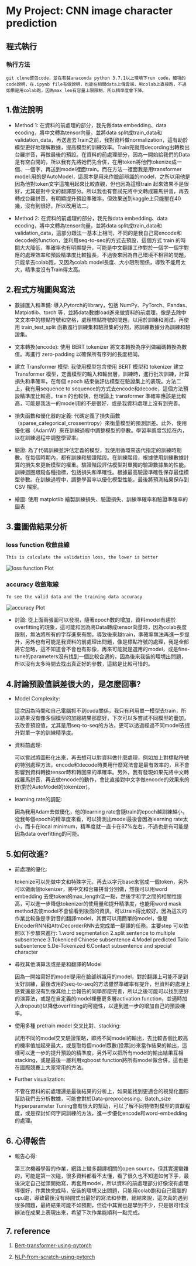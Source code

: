 # My Project: CNN image character prediction

## 程式執行

### 執行方法

    git clone整包code，並在有裝anaconda python 3.7.1以上環境下run code，細項的code說明，在.ipynb file有做說明，也能在相關data上傳雲端，用colab上直接跑，不過如果是用colab跑，因為max_len有容量上限限制，所以精準度會下降。

## 1.做法說明

- Method 1:
    在資料的前處理的部分，我先做data embedding、data ecoding，將中文轉為tensor向量，並將data split成train_data和validation_data，再送進去Train之前，我對資料做normalization，這有助於模型更好地理解數據，提高模型的訓練效率。Train完就用decording出轉換出台羅拼音，再做最後的預設。在資料的前處理部分，因為一開始給我們的Data是有空白開的，所以我有先將她們先合併，在用token將他們tokenize成一個、一個字，再送到model裡面train。而在方法一裡面我是用transformer model:用的是AutoModel，這原本是用來作臉部辨識的model，之所以用他是因為他對token文字這塊用起來比較直觀，但也因為這樣train 起來效果不是很好，尤其是對中文的翻譯部分。所以我也有嘗試先將中文轉成羅馬拼音，再去轉成台羅拼音，有明顯提升預設準確率，但效果送到kaggle上只能壓在40幾，沒有到很好，所以改用法二。

- Method 2:
    在資料的前處理的部分，我先做data embedding、data ecoding，將中文轉為tensor向量，並將data split成train_data和validation_data，這部分跟法一基本上相同，不同的是我自己寫encode和decode的function，並利用seq-to-seq的方式去預設，這個方式 train 的時間大大降低，準確率也有明顯提升，可能是中文翻譯工作對於一個字一個字對應的處理效率和預設精準度比較擅長，不過後來因為自己環境不相容的問題，只能拿去colab跑，又因為colab model長度、大小限制關係，導致不能用太大，精準度沒有Train得太高。

## 2.程式方塊圖與寫法

- 數據匯入和準備:
    導入Pytorch的library，包括 NumPy、PyTorch、Pandas、Matplotlib、torch 等，並將data數據load進來做資料的前處理，像是去除中文文本中的標點符號和空格，處理標點符號的問題，以用於訓練和測試，再使用 train_test_split 函數進行訓練集和驗證集的分割，將訓練數據分為訓練和驗證集。

- 文本轉換(encode):
    使用 BERT tokenizer 將文本轉換為序列做編碼轉換為數值。再進行 zero-padding 以確保所有序列的長度相同。

- 建立 Transformer 模型:
    我使用模型包含使用 BERT 模型和 tokenizer 建立 Transformer 模型，定義模型的輸入和輸出層，訓練時，進行批次訓練，計算損失和準確率，在每個 epoch 結束後評估模型在驗證集上的表現。方法二上，我有用sequence to sequence的方式去encode和decode，這個方法預設精準度比較高，train 的也較快，但理論上 transformer 準確率應該是比較高，可能是我法一的model用的不是很好，或是我資料處理上沒有到完善。

- 損失函數和優化器的定義:
    代碼定義了損失函數（sparse_categorical_crossentropy）來衡量模型的預測誤差。此外，使用優化器（AdamW）來在訓練過程中調整模型的參數。學習率調度包括在內，以在訓練過程中調整學習率。

- 驗證:
    為了代碼訓練並評估定義的模型，我使用循環來迭代指定的訓練時期數。在每個時期內，都有訓練和驗證階段。在訓練階段，根據使用訓練數據計算的損失來更新模型的權重。驗證階段評估模型對單獨的驗證數據集的性能。訓練迴圈跟蹤各種指標，包括損失和準確性。根據最高驗證準確性保存最佳模型參數。在訓練過程中，調整學習率以優化模型性能，最後將預測結果保存到 CSV 檔案。

- 繪圖:
    使用 matplotlib 繪製訓練損失、驗證損失、訓練準確率和驗證準確率的圖表

## 3.畫圖做結果分析

### loss function 收斂曲線

    This is calculate the validation loss, the lower is better
![loss function Plot](./predicted_picture/loss_function.png)

### accuracy 收斂取線

    To see the valid data and the training data accuracy
![accuracy Plot](./predicted_picture/accuracy.png)

- 討論:
    從上面兩張圖可以發現，隨著epoch數的增加，資料model有趨於overfitting的現象，這可能和因為將Data轉成tensor向量時，因為colab長度限制，無法將所有的字存進來有關，導致後來越train，準確率無法再進一步提升，另外也有可能是我資料的前處理出問題，像是標點符號的處理，我是全部將它忽略，這不知道會不會也有影像，再來可能就是選用的model，或是fine-tune的parameters沒有找到一個比較合適的，因為後來我裝的環境出問題，所以沒有太多時間去找出真正好的參數，這點是比較可惜的。

## 4.討論預設值誤差很大的，是怎麼回事?

- Model Complexity:

    這次因為時間和自己電腦抓不到cuda關係，我只有利用單一模型去train，所以結果沒有像多個模型的加總結果那麼好，下次可以多嘗試不同模型的疊加，去改善預設值，尤其是用seq-to-seq的方法，更可以透過經過不同model去提升對單一字的訓練精準度。

- 資料前處理:

    可以嘗試將圖形化出來，再去想可以對資料做什麼處理，例如加上對標點符號的特別處理方法，encode和decode時要用什麼寫法會是最有效率的，且不會影響到資料轉換tensor時和轉回來的準確率。另外，我有發現如果先將中文轉成羅馬拼音，再去做encode的動作，會比直接對中文字做encode的效果來的好(對於AutoModel的tokenizer)。

- learning rate的調配:

    因為我用Adam去做優化，他的learning rate會隨train的epoch越訓練越小，從我每個epoch的精準度來看，可以猜測出model最後會因為learning rate太小，而卡在local minimum，精準度就一直卡在87%左右，不過也是有可能是因為data overfitting的可能。

## 5.如何改進?

- 前處理的優化:

    tokenize可以先做中文和特殊字元，再去以字元base來當成一個token，另外可以做兩個tokenizer，將中文和台羅拼音分別做，然後可以用word embedding 去使token的max_length低一點，然後字和字之間的相關性提高，可以進一步降低tokenizer的使用量和提升精準度，也能用word mask method去使model不會偷看到後面的資訊，可以train得比較好。因為這次的作業比較像是字對音的翻譯model，其實可以用簡單的model，像是EncoderRNN和AttnDecorderRNN去完成單一翻譯的任務。主要step 可以依照以下步驟來進行: 1.word segmentation 2.split sentence to multiple subsentence 3.Tokeniced Chinese subsentence 4.Model predicted Tailo subsentence 5.De-Tokenized 6.Contact subsentence and special character

- 尋找其他演算法或是是和翻譯的Model

    因為一開始寫好的model是用在臉部辨識用的model，對於翻譯上可能不是到太好訓練，最後改用的seq-to-seq的方法雖然準確率有提升，但資料的處理上感覺還是沒有到像其他上台報告的同學那麼完善，所以之後可能可以找到更好的演算法，或是在自定義的model裡疊更多層activation function，並適時加入dropout()以降低overfitting的可能性，以達到進一步的增加自己的預設機率。

- 使用多種 pretrain model 交叉比對、stacking:

    試用不同的model交叉驗證策略，即將不同model的輸出，去比較各個比較高的機率值加起來最大，或是取每個model眾數(投票決)來當作結果的輸出，這樣可以進一步的提升預設的精準度，另外可以把所有model的輸出結果互相stacking，或是最後一層利用xgboost function將所有model做合併，這也是在國際競賽上大家常用的方法。

- Further visualization:

    不管在資料的前處理還是最後結果的分析上，如果能找到更適合的視覺化圖形幫助我們去分析數據，可能會對於Data-preprocessing、Batch_size Hyperparameter Tuning會有很大的幫助，可以了解不同特徵對模型的貢獻程度，或是探討如何字詞訓練的方法，進一步優化encode和word-embedding的處理。

## 6. 心得報告

- 報告心得:

    第三次機器學習的作業，網路上蠻多翻譯相關的open source，但其實還蠻雜的，可能是第一次碰，很多資料都看不太懂，看了很久也不知道如何下手，最後決定自己從頭開始寫，再套用model，所以資料的前處理部分好像沒有處理得很好，作業快完成時，安裝的環境又出問題，只能用colab跑和自己電腦的cpu跑，導致最後沒有時間式出最好的寫法和參數，總結來說，這次真的遇到很多問題，最終結果可能不如預期，但從中其實也是學到不少，只是很可惜沒辦法在成果上表現出來，希望下次作業能順利一點完成。

## 7. reference

1. [Bert-transformer-using-pytorch](https://www.kaggle.com/code/tanulsingh077/deep-learning-for-nlp-zero-to-transformers-bert)

2. [NLP-from-scratch-using-pytorch](https://pytorch.org/tutorials/intermediate/seq2seq_translation_tutorial.html)

<!-- You can preview the rendered Markdown by pressing `Ctrl + Shift + V` in VSCode.
Adam optimizer: learning rate can change (decade step)
 -->

